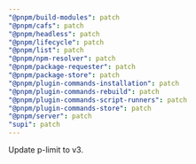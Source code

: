 ```yaml
---
"@pnpm/build-modules": patch
"@pnpm/cafs": patch
"@pnpm/headless": patch
"@pnpm/lifecycle": patch
"@pnpm/list": patch
"@pnpm/npm-resolver": patch
"@pnpm/package-requester": patch
"@pnpm/package-store": patch
"@pnpm/plugin-commands-installation": patch
"@pnpm/plugin-commands-rebuild": patch
"@pnpm/plugin-commands-script-runners": patch
"@pnpm/plugin-commands-store": patch
"@pnpm/server": patch
"supi": patch
---
```


Update p-limit to v3.
